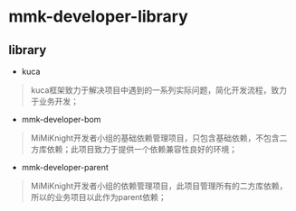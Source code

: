 # mmk-developer-library

## library
- kuca
> kuca框架致力于解决项目中遇到的一系列实际问题，简化开发流程，致力于业务开发；
- mmk-developer-bom
> MiMiKnight开发者小组的基础依赖管理项目，只包含基础依赖，不包含二方库依赖；此项目致力于提供一个依赖兼容性良好的环境；
- mmk-developer-parent
> MiMiKnight开发者小组的依赖管理项目，此项目管理所有的二方库依赖，所以的业务项目以此作为parent依赖；